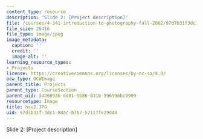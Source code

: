 ```yaml
---
content_type: resource
description: 'Slide 2: [Project description]'
file: /courses/4-341-introduction-to-photography-fall-2002/97d7b31f3dc108acb7b757117fe29d48_hsu2.JPG
file_size: 25416
file_type: image/jpeg
image_metadata:
  caption: ''
  credit: ''
  image-alt: ''
learning_resource_types:
- Projects
license: https://creativecommons.org/licenses/by-nc-sa/4.0/
ocw_type: OCWImage
parent_title: Projects
parent_type: CourseSection
parent_uid: 34260936-dd81-9b86-831b-996996bc9909
resourcetype: Image
title: hsu2.JPG
uid: 97d7b31f-3dc1-08ac-b7b7-57117fe29d48
---
```

Slide 2: [Project description]